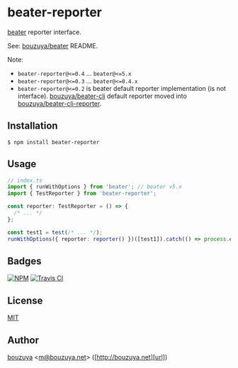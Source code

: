 # beater-reporter

[beater][bouzuya/beater] reporter interface.

See: [bouzuya/beater][] README.

Note:

- `beater-reporter@<=0.4` ... `beater@<=5.x`
- `beater-reporter@<=0.3` ... `beater@<=0.4.x`
- `beater-reporter@<=0.2` is beater default reporter implementation (is not interface). [bouzuya/beater-cli][] default reporter moved into [bouzuya/beater-cli-reporter][].

[bouzuya/beater]: https://github.com/bouzuya/beater
[bouzuya/beater-cli]: https://github.com/bouzuya/beater-cli
[bouzuya/beater-cli-reporter]: https://github.com/bouzuya/beater-cli-reporter

## Installation

```
$ npm install beater-reporter
```

## Usage

```ts
// index.ts
import { runWithOptions } from 'beater'; // beater v5.x
import { TestReporter } from 'beater-reporter';

const reporter: TestReporter = () => {
  /* ... */
};

const test1 = test(/* ... */);
runWithOptions({ reporter: reporter() })([test1]).catch(() => process.exit(1));
```

## Badges

[![NPM][npm-badge-url]][npm-url]
[![Travis CI][travis-ci-badge-url]][travis-ci-url]

[npm-badge-url]: https://img.shields.io/npm/v/beater-reporter
[npm-url]: https://www.npmjs.com/package/beater-reporter
[travis-ci-badge-url]: https://img.shields.io/travis/bouzuya/beater-reporter
[travis-ci-url]: https://travis-ci.org/bouzuya/beater-reporter

## License

[MIT](LICENSE)

## Author

[bouzuya][user] &lt;[m@bouzuya.net][email]&gt; ([http://bouzuya.net][url])

[user]: https://github.com/bouzuya
[email]: mailto:m@bouzuya.net
[url]: http://bouzuya.net
